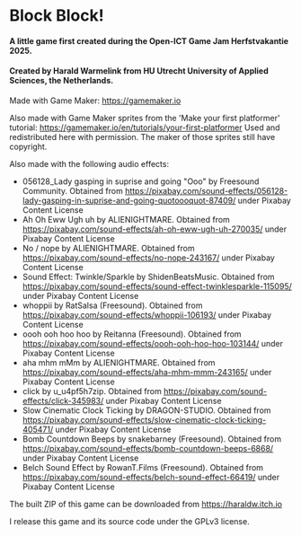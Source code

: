 # Block Block!

#### A little game first created during the Open-ICT Game Jam Herfstvakantie 2025.
#### Created by Harald Warmelink from HU Utrecht University of Applied Sciences, the Netherlands.

Made with Game Maker: https://gamemaker.io

Also made with Game Maker sprites from the 'Make your first platformer' tutorial: https://gamemaker.io/en/tutorials/your-first-platformer
Used and redistributed here with permission. The maker of those sprites still have copyright.

Also made with the following audio effects:

- 056128_Lady gasping in suprise and going "Ooo" by Freesound Community. Obtained from https://pixabay.com/sound-effects/056128-lady-gasping-in-suprise-and-going-quotoooquot-87409/ under Pixabay Content License
- Ah Oh Eww Ugh uh by ALIENIGHTMARE. Obtained from https://pixabay.com/sound-effects/ah-oh-eww-ugh-uh-270035/ under Pixabay Content License
- No / nope by ALIENIGHTMARE. Obtained from https://pixabay.com/sound-effects/no-nope-243167/ under Pixabay Content License
- Sound Effect: Twinkle/Sparkle by ShidenBeatsMusic. Obtained from https://pixabay.com/sound-effects/sound-effect-twinklesparkle-115095/ under Pixabay Content License
- whoppii by RatSalsa (Freesound). Obtained from https://pixabay.com/sound-effects/whoppii-106193/ under Pixabay Content License
- oooh ooh hoo hoo by Reitanna (Freesound). Obtained from https://pixabay.com/sound-effects/oooh-ooh-hoo-hoo-103144/ under Pixabay Content License
- aha mhm mMm by ALIENIGHTMARE. Obtained from https://pixabay.com/sound-effects/aha-mhm-mmm-243165/ under Pixabay Content License
- click by u_u4pf5h7zip. Obtained from https://pixabay.com/sound-effects/click-345983/ under Pixabay Content License
- Slow Cinematic Clock Ticking by DRAGON-STUDIO. Obtained from https://pixabay.com/sound-effects/slow-cinematic-clock-ticking-405471/ under Pixabay Content License
- Bomb Countdown Beeps by snakebarney (Freesound). Obtained from https://pixabay.com/sound-effects/bomb-countdown-beeps-6868/ under Pixabay Content License
- Belch Sound Effect by RowanT.Films (Freesound). Obtained from https://pixabay.com/sound-effects/belch-sound-effect-66419/ under Pixabay Content License

The built ZIP of this game can be downloaded from https://haraldw.itch.io

I release this game and its source code under the GPLv3 license.
